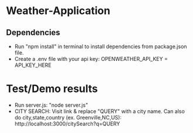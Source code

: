 # Weather-Application
## Dependencies
* Run "npm install"  in terminal to install dependencies from package.json file.
* Create a .env file with your api key: OPENWEATHER_API_KEY = API_KEY_HERE

# Test/Demo results
* Run server.js: "node server.js"
* CITY SEARCH: Visit link & replace "QUERY" with a city name. Can also do city,state,country (ex. Greenville,NC,US): http://localhost:3000/citySearch?q=QUERY